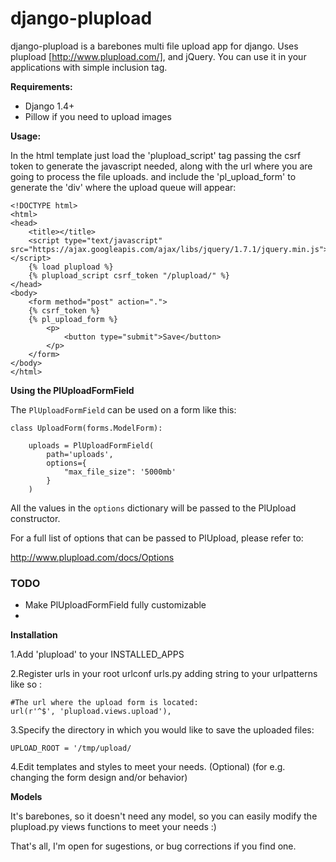 django-plupload
===============

django-plupload is a barebones multi file upload app for django. Uses plupload [http://www.plupload.com/], and jQuery.
You can use it in your applications with simple inclusion tag.

**Requirements:**
- Django 1.4+
- Pillow if you need to upload images

**Usage:**

In the html template just load the 'plupload_script' tag passing the csrf token to generate the javascript needed,
along with the url where you are going to process the file uploads.
and include the 'pl_upload_form' to generate the 'div' where the upload queue will appear:

    <!DOCTYPE html>
    <html>
    <head>
        <title></title>
        <script type="text/javascript" src="https://ajax.googleapis.com/ajax/libs/jquery/1.7.1/jquery.min.js"></script>
        {% load plupload %}
        {% plupload_script csrf_token "/plupload/" %}
    </head>
    <body>
        <form method="post" action=".">
        {% csrf_token %}
        {% pl_upload_form %}
            <p>
                <button type="submit">Save</button>
            </p>
        </form>
    </body>
    </html>

**Using the PlUploadFormField**

The `PlUploadFormField` can be used on a form like this:

    class UploadForm(forms.ModelForm):

        uploads = PlUploadFormField(
            path='uploads',
            options={
                "max_file_size": '5000mb'
            }
        )

All the values in the `options` dictionary will be passed to the PlUpload constructor.

For a full list of options that can be passed to PlUpload, please refer to:

http://www.plupload.com/docs/Options

### TODO

* Make PlUploadFormField fully customizable
*

**Installation**

1.Add 'plupload' to your INSTALLED_APPS

2.Register urls in your root urlconf urls.py adding string to your urlpatterns like so :

    #The url where the upload form is located:
    url(r'^$', 'plupload.views.upload'),

3.Specify the directory in which you would like to save the uploaded files:

    UPLOAD_ROOT = '/tmp/upload/


4.Edit templates and styles to meet your needs. (Optional)
    (for e.g. changing the form design and/or behavior)

**Models**

It's barebones, so it doesn't need any model, so you can easily modify the plupload.py views functions to meet your needs :)

That's all, I'm open for sugestions, or bug corrections if you find one.
